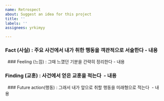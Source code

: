```yaml
---
name: Retrospect
about: Suggest an idea for this project
title: ''
labels: ''
assignees: yrkimyy

---
```


### Fact (사실) : 주요 사건에서 내가 취한 행동을 객관적으로 서술한다 - 내용  
  ### Feeling (느낌) : 그때 느꼈던 기분을 간략히 정리한다 - 내용    
### Finding (교훈) : 사건에서 얻은 교훈을 적는다   - 내용 
  ### Future action(행동) : 그래서 내가 앞으로 취할 행동을 미래형으로 적는다   - 내용
